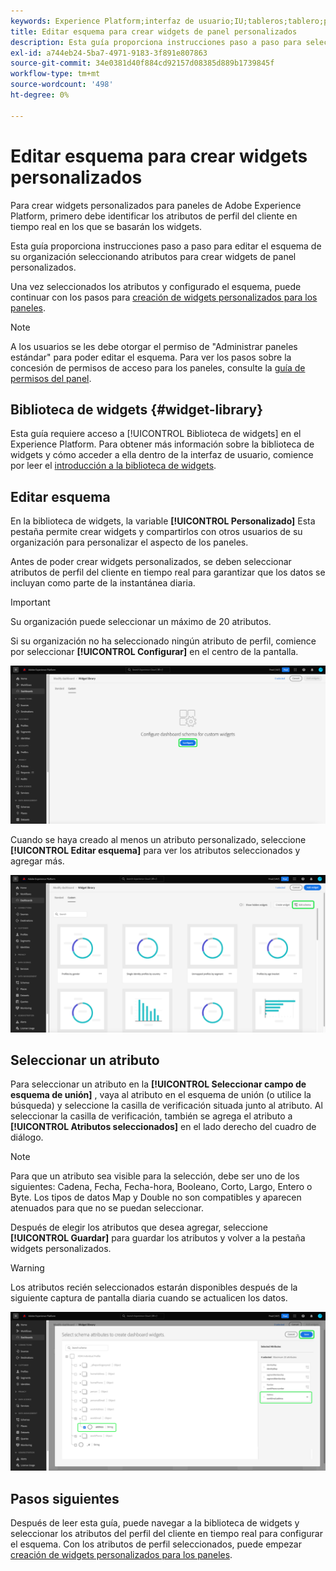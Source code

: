 ```yaml
---
keywords: Experience Platform;interfaz de usuario;IU;tableros;tablero;perfiles;segmentos;destinos;uso de licencias
title: Editar esquema para crear widgets de panel personalizados
description: Esta guía proporciona instrucciones paso a paso para seleccionar atributos y configurar el esquema de su organización con el fin de crear widgets personalizados para paneles de Adobe Experience Platform.
exl-id: a744eb24-5ba7-4971-9183-3f891e807863
source-git-commit: 34e0381d40f884cd92157d08385d889b1739845f
workflow-type: tm+mt
source-wordcount: '498'
ht-degree: 0%

---
```


# Editar esquema para crear widgets personalizados

Para crear widgets personalizados para paneles de Adobe Experience Platform, primero debe identificar los atributos de perfil del cliente en tiempo real en los que se basarán los widgets.

Esta guía proporciona instrucciones paso a paso para editar el esquema de su organización seleccionando atributos para crear widgets de panel personalizados.

Una vez seleccionados los atributos y configurado el esquema, puede continuar con los pasos para [creación de widgets personalizados para los paneles](custom-widgets.md).

>[!NOTE]
>
>A los usuarios se les debe otorgar el permiso de &quot;Administrar paneles estándar&quot; para poder editar el esquema. Para ver los pasos sobre la concesión de permisos de acceso para los paneles, consulte la [guía de permisos del panel](../permissions.md).

## Biblioteca de widgets {#widget-library}

Esta guía requiere acceso a [!UICONTROL Biblioteca de widgets] en el Experience Platform. Para obtener más información sobre la biblioteca de widgets y cómo acceder a ella dentro de la interfaz de usuario, comience por leer el [introducción a la biblioteca de widgets](widget-library.md).

## Editar esquema

En la biblioteca de widgets, la variable **[!UICONTROL Personalizado]** Esta pestaña permite crear widgets y compartirlos con otros usuarios de su organización para personalizar el aspecto de los paneles.

Antes de poder crear widgets personalizados, se deben seleccionar atributos de perfil del cliente en tiempo real para garantizar que los datos se incluyan como parte de la instantánea diaria.

>[!IMPORTANT]
>
>Su organización puede seleccionar un máximo de 20 atributos.

Si su organización no ha seleccionado ningún atributo de perfil, comience por seleccionar **[!UICONTROL Configurar]** en el centro de la pantalla.

![La pestaña Personalizado del espacio de trabajo de la biblioteca de widgets con Configurar resaltado.](../images/customization/configure-schema.png)

Cuando se haya creado al menos un atributo personalizado, seleccione **[!UICONTROL Editar esquema]** para ver los atributos seleccionados y agregar más.

![La pestaña Personalizado del espacio de trabajo de la biblioteca de widgets con Editar esquema resaltado.](../images/customization/edit-schema.png)

## Seleccionar un atributo

Para seleccionar un atributo en la **[!UICONTROL Seleccionar campo de esquema de unión]** , vaya al atributo en el esquema de unión (o utilice la búsqueda) y seleccione la casilla de verificación situada junto al atributo. Al seleccionar la casilla de verificación, también se agrega el atributo a **[!UICONTROL Atributos seleccionados]** en el lado derecho del cuadro de diálogo.

>[!NOTE]
>
>Para que un atributo sea visible para la selección, debe ser uno de los siguientes: Cadena, Fecha, Fecha-hora, Booleano, Corto, Largo, Entero o Byte. Los tipos de datos Map y Double no son compatibles y aparecen atenuados para que no se puedan seleccionar.

Después de elegir los atributos que desea agregar, seleccione **[!UICONTROL Guardar]** para guardar los atributos y volver a la pestaña widgets personalizados.

>[!WARNING]
>Los atributos recién seleccionados estarán disponibles después de la siguiente captura de pantalla diaria cuando se actualicen los datos.

![El cuadro de diálogo para seleccionar atributos de esquema con atributos y Guardar resaltados.](../images/customization/select-attribute.png)

## Pasos siguientes

Después de leer esta guía, puede navegar a la biblioteca de widgets y seleccionar los atributos del perfil del cliente en tiempo real para configurar el esquema. Con los atributos de perfil seleccionados, puede empezar [creación de widgets personalizados para los paneles](custom-widgets.md).
